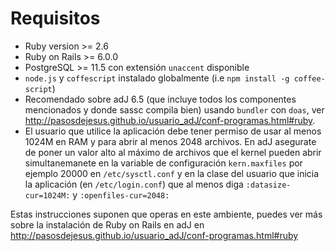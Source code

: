 # Requisitos

* Ruby version >= 2.6
* Ruby on Rails >= 6.0.0 
* PostgreSQL >= 11.5 con extensión ```unaccent``` disponible
* ```node.js``` y ```coffescript``` instalado globalmente (i.e  ```npm install -g coffee-script```)
* Recomendado sobre adJ 6.5 (que incluye todos los componentes mencionados y donde sassc compila bien)
  usando ```bundler``` con ```doas```, ver
  <http://pasosdejesus.github.io/usuario_adJ/conf-programas.html#ruby>.
* El usuario que utilice la aplicación debe tener permiso de usar al menos
  1024M en RAM y para abrir al menos 2048 archivos.  En adJ asegurate de poner
  un valor alto al máximo de archivos que el kernel pueden abrir
  simultanemanete en la variable de configuración ```kern.maxfiles``` por
  ejemplo 20000 en ```/etc/sysctl.conf``` y en la clase del usuario que
  inicia la aplicación (en ```/etc/login.conf```) que al menos diga
  ```:datasize-cur=1024M:``` y  ```:openfiles-cur=2048:```

Estas instrucciones suponen que operas en este ambiente, puedes ver más sobre
la instalación de Ruby on Rails en adJ en
<http://pasosdejesus.github.io/usuario_adJ/conf-programas.html#ruby>


